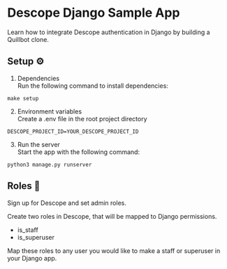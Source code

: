 # Descope Django Sample App

Learn how to integrate Descope authentication in Django by building a Quillbot clone. 

## Setup ⚙️

1. Dependencies <br />
Run the following command to install dependencies:
```
make setup
```

2. Environment variables <br />
Create a .env file in the root project directory
```
DESCOPE_PROJECT_ID=YOUR_DESCOPE_PROJECT_ID
```

3. Run the server <br />
Start the app with the following command:
```
python3 manage.py runserver
```

## Roles 🥷

Sign up for Descope and set admin roles.

Create two roles in Descope, that will be mapped to Django permissions.
- is_staff
- is_superuser

Map these roles to any user you would like to make a staff or superuser in your Django app.
